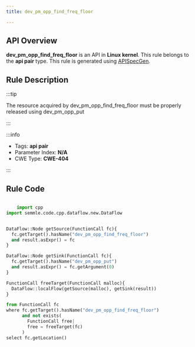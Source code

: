 ```yaml
---
title: dev_pm_opp_find_freq_floor

---
```



## API Overview
**dev_pm_opp_find_freq_floor** is an API in **Linux kernel**. This rule belongs to the **api pair** type. This rule is generated using [APISpecGen](../../tools/APISpecGen).
## Rule Description

:::tip

The resource acquired by dev_pm_opp_find_freq_floor must be properly released using dev_pm_opp_put

:::

:::info

- Tags: **api pair**
- Parameter Index: **N/A**
- CWE Type: **CWE-404**

:::

## Rule Code
```python

    import cpp
import semmle.code.cpp.dataflow.new.DataFlow


DataFlow::Node getSource(FunctionCall fc){
  fc.getTarget().hasName("dev_pm_opp_find_freq_floor")
  and result.asExpr() = fc
}

DataFlow::Node getSink(FunctionCall fc){
  fc.getTarget().hasName("dev_pm_opp_put")
  and result.asExpr() = fc.getArgument(0)
}

FunctionCall freeTarget(FunctionCall malloc){
  DataFlow::localFlow(getSource(malloc), getSink(result))
}

from FunctionCall fc
where fc.getTarget().hasName("dev_pm_opp_find_freq_floor")
      and not exists(
        FunctionCall free| 
        free = freeTarget(fc)
      )
select fc.getLocation()

    
```